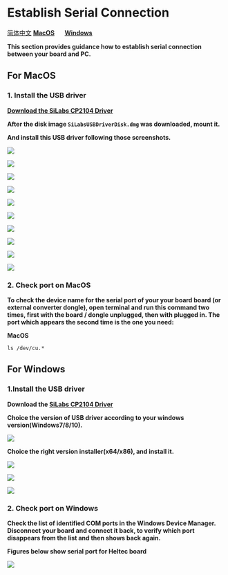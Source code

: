 # Establish Serial Connection
[简体中文](https://heltec-automation.readthedocs.io/zh_CN/latest/general/establish_serial_connection.html)
**[MacOS](#for-macOS)**&nbsp;&nbsp;&nbsp;&nbsp;&nbsp;&nbsp;**[Windows](#for-windows)**

**This section provides guidance how to establish serial connection between your board and PC.**

## For MacOS

### 1. Install the USB driver

**[Download the SiLabs CP2104 Driver](https://www.silabs.com/documents/public/software/Mac_OSX_VCP_Driver.zip)**

**After the disk image `SiLabsUSBDriverDisk.dmg` was downloaded, mount it.**

**And install this USB driver following those screenshots.**

![](img/establish_serial_connection/macOS_CP2104_dmg.png)

![](img/establish_serial_connection/macOS_CP2104_pkg.png)

![](img/establish_serial_connection/2.png)

![](img/establish_serial_connection/3.png)

![](img/establish_serial_connection/4.png)

![](img/establish_serial_connection/5.png)

![](img/establish_serial_connection/6.png)

![](img/establish_serial_connection/7.png)

![](img/establish_serial_connection/8.png)

![](img/establish_serial_connection/9.png)

### 2. Check port on MacOS

**To check the device name for the serial port of your your board board (or external converter dongle), open terminal and run this command two times, first with the board / dongle unplugged, then with plugged in. The port which appears the second time is the one you need:**

**MacOS**

    ls /dev/cu.*



## For Windows

### 1.Install the USB driver

**Download the [SiLabs CP2104 Driver](https://www.silabs.com/products/development-tools/software/usb-to-uart-bridge-vcp-drivers)**

**Choice the version of USB driver according to your windows version(Windows7/8/10).**

![](img/establish_serial_connection/windows_download_CP2104_USB_driver.png)

**Choice the right version installer(x64/x86), and install it.**

![](img/establish_serial_connection/windows_install_usb_driver01.png)

![](img/establish_serial_connection/windows_install_usb_driver02.png)

![](img/establish_serial_connection/windows_install_usb_driver03.png)

### 2. Check port on Windows

**Check the list of identified COM ports in the Windows Device Manager. Disconnect your board and connect it back, to verify which port disappears from the list and then shows back again.**

**Figures below show serial port for Heltec board**

![](img/establish_serial_connection/windows_in_device_manager.png)